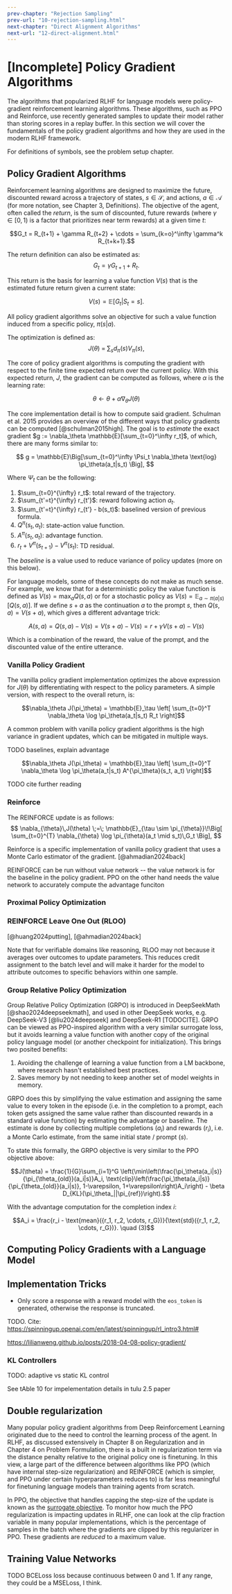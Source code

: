 ```yaml
---
prev-chapter: "Rejection Sampling"
prev-url: "10-rejection-sampling.html"
next-chapter: "Direct Alignment Algorithms"
next-url: "12-direct-alignment.html"
---
```


# [Incomplete] Policy Gradient Algorithms


The algorithms that popularized RLHF for language models were policy-gradient reinforcement learning algorithms. 
These algorithms, such as PPO and Reinforce, use recently generated samples to update their model rather than storing scores in a replay buffer.
In this section we will cover the fundamentals of the policy gradient algorithms and how they are used in the modern RLHF framework.

For definitions of symbols, see the problem setup chapter.

## Policy Gradient Algorithms

Reinforcement learning algorithms are designed to maximize the future, discounted reward across a trajectory of states, $s \in \mathcal{S}$, and actions, $a \in \mathcal{A}$ (for more notation, see Chapter 3, Definitions).
The objective of the agent, often called the *return*, is the sum of discounted, future rewards (where $\gamma\in [0,1)$ is a factor that prioritizes near term rewards) at a given time $t$:

$$G_t = R_{t+1} + \gamma R_{t+2} + \cdots = \sum_{k=o}^\infty \gamma^k R_{t+k+1}.$$

The return definition can also be estimated as:
$$G_{t} = \gamma{G_{t+1}} + R_{t}.$$

This return is the basis for learning a value function $V(s)$ that is the estimated future return given a current state:

$$V(s) = \mathbb{E}\big[G_t | S_t = s \big].$$

All policy gradient algorithms solve an objective for such a value function induced from a specific policy, $\pi(s|a)$. 

The optimization is defined as:
$$
J(\theta)
\;=\;
\sum_{s} d_\pi(s) V_\pi(s),
$$

The core of policy gradient algorithms is computing the gradient with respect to the finite time expected return over the current policy. 
With this expected return, $J$, the gradient can be computed as follows, where $\alpha$ is the learning rate: 

$$\theta \leftarrow \theta + \alpha \nabla_\theta J(\theta)$$

The core implementation detail is how to compute said gradient.
Schulman et al. 2015 provides an overview of the different ways that policy gradients can be computed [@schulman2015high].
The goal is to *estimate* the exact gradient $g := \nabla_\theta \mathbb{E}[\sum_{t=0}^\infty r_t]$, of which, there are many forms similar to:

$$ g = \mathbb{E}\Big[\sum_{t=0}^\infty \Psi_t \nabla_\theta \text{log} \pi_\theta(a_t|s_t) \Big], $$

Where $\Psi_t$ can be the following:

1. $\sum_{t=0}^{\infty} r_t$: total reward of the trajectory.
2. $\sum_{t'=t}^{\infty} r_{t'}$: reward following action $a_t$.
3. $\sum_{t'=t}^{\infty} r_{t'} - b(s_t)$: baselined version of previous formula.
4. $Q^{\pi}(s_t, a_t)$: state-action value function.
5. $A^{\pi}(s_t, a_t)$: advantage function.
6. $r_t + V^{\pi}(s_{t+1}) - V^{\pi}(s_t)$: TD residual.

The *baseline* is a value used to reduce variance of policy updates (more on this below).

For language models, some of these concepts do not make as much sense.
For example, we know that for a deterministic policy the value function is defined as $V(s) = \max_a Q(s,a)$ or for a stochastic policy as $V(s) = \mathbb{E}_{a \sim \pi(a|s)}[Q(s,a)]$.
If we define $s+a$ as the continuation $a$ to the prompt $s$, then $Q(s, a) = V(s+a)$, which gives a different advantage trick:

$$A(s,a) = Q(s,a) - V(s) = V(s + a) - V(s) = r + \gamma V(s + a) - V(s)$$

Which is a combination of the reward, the value of the prompt, and the discounted value of the entire utterance.

### Vanilla Policy Gradient

The vanilla policy gradient implementation optimizes the above expression for $J(\theta)$ by differentiating with respect to the policy parameters.
A simple version, with respect to the overall return, is:

$$\nabla_\theta J(\pi_\theta) = \mathbb{E}_\tau \left[ \sum_{t=0}^T \nabla_\theta \log \pi_\theta(a_t|s_t) R_t \right]$$

A common problem with vanilla policy gradient algorithms is the high variance in gradient updates, which can be mitigated in multiple ways.

TODO baselines, explain advantage

$$\nabla_\theta J(\pi_\theta) = \mathbb{E}_\tau \left[ \sum_{t=0}^T \nabla_\theta \log \pi_\theta(a_t|s_t) A^{\pi_\theta}(s_t, a_t) \right]$$

TODO cite further reading

### Reinforce

The REINFORCE update is as follows:
$$
\nabla_{\theta}\,J(\theta)
\;=\;
\mathbb{E}_{\tau \sim \pi_{\theta}}\!\Big[
    \sum_{t=0}^{T}
    \nabla_{\theta} \log \pi_{\theta}(a_t \mid s_t)\,G_t
\Big],
$$


Reinforce is a specific implementation of vanilla policy gradient that uses a Monte Carlo estimator of the gradient.
[@ahmadian2024back]

REINFORCE can be run without value network -- the value network is for the baseline in the policy gradient. PPO on the other hand needs the value network to accurately compute the advantage funciton

### Proximal Policy Optimization

### REINFORCE Leave One Out (RLOO)

[@huang2024putting], [@ahmadian2024back]

Note that for verifiable domains like reasoning, RLOO may not because it averages over outcomes to update parameters. 
This reduces credit assignment to the batch level and will make it harder for the model to attribute outcomes to specific behaviors within one sample.

### Group Relative Policy Optimization

Group Relative Policy Optimization (GRPO) is introduced in DeepSeekMath [@shao2024deepseekmath], and used in other DeepSeek works, e.g. DeepSeek-V3 [@liu2024deepseek] and DeepSeek-R1 [TODOCITE].
GRPO can be viewed as PPO-inspired algorithm with a very similar surrogate loss, but it avoids learning a value function with another copy of the original policy language model (or another checkpoint for initialization). 
This brings two posited benefits:

1. Avoiding the challenge of learning a value function from a LM backbone, where research hasn't established best practices.
2. Saves memory by not needing to keep another set of model weights in memory.

GRPO does this by simplifying the value estimation and assigning the same value to every token in the episode (i.e. in the completion to a prompt, each token gets assigned the same value rather than discounted rewards in a standard value function) by estimating the advantage or baseline.
The estimate is done by collecting multiple completions ($a_i$) and rewards ($r_i$), i.e. a Monte Carlo estimate, from the same initial state / prompt ($s$).

To state this formally, the GRPO objective is very similar to the PPO objective above:

$$J(\theta) = \frac{1}{G}\sum_{i=1}^G \left(\min\left(\frac{\pi_\theta(a_i|s)}{\pi_{\theta_{old}}(a_i|s)}A_i, \text{clip}\left(\frac{\pi_\theta(a_i|s)}{\pi_{\theta_{old}}(a_i|s)}, 1-\varepsilon, 1+\varepsilon\right)A_i\right) - \beta D_{KL}(\pi_\theta_||\pi_{ref})\right).$$

With the advantage computation for the completion index $i$:

$$A_i = \frac{r_i - \text{mean}({r_1, r_2, \cdots, r_G})}{\text{std}({r_1, r_2, \cdots, r_G})}. \quad (3)$$


## Computing Policy Gradients with a Language Model

## Implementation Tricks

- Only score a response with a reward model with the `eos_token` is generated, otherwise the response is truncated.

TODO. Cite:
https://spinningup.openai.com/en/latest/spinningup/rl_intro3.html#

https://lilianweng.github.io/posts/2018-04-08-policy-gradient/

### KL Controllers

TODO: adaptive vs static KL control 

See tAble 10 for impelementation details in tulu 2.5 paper

## Double regularization

Many popular policy gradient algorithms from Deep Reinforcement Learning originated due to the need to control the learning process of the agent.
In RLHF, as discussed extensively in Chapter 8 on Regularization and in Chapter 4 on Problem Formulation, there is a built in regularization term via the distance penalty relative to the original policy one is finetuning.
In this view, a large part of the difference between algorithms like PPO (which have internal step-size regularization) and REINFORCE (which is simpler, and PPO under certain hyperparameters reduces to) is far less meaningful for finetuning language models than training agents from scratch.

In PPO, the objective that handles capping the step-size of the update is known as the [surrogate objective](https://huggingface.co/blog/deep-rl-ppo#introducing-the-clipped-surrogate-objective). 
To monitor how much the PPO regularization is impacting updates in RLHF, one can look at the clip fraction variable in many popular implementations, which is the percentage of samples in the batch where the gradients are clipped by this regularizer in PPO. These gradients are *reduced* to a maximum value.

## Training Value Networks

TODO BCELoss loss because continuous between 0 and 1.
If any range, they could be a MSELoss, I think.